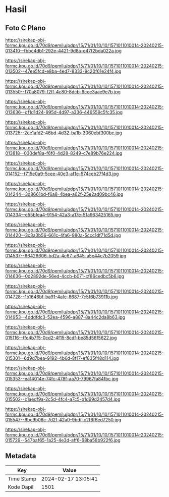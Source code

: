 # Hasil

## Foto C Plano

https://sirekap-obj-formc.kpu.go.id/70d9/pemilu/pdpr/15/71/01/10/10/1571011010014-20240215-013410--fbbc4db1-292e-4421-9d8a-e47f2bda022a.jpg

https://sirekap-obj-formc.kpu.go.id/70d9/pemilu/pdpr/15/71/01/10/10/1571011010014-20240215-013502--47ee5fcd-e8ba-4ed7-8333-9c20f61e24f4.jpg

https://sirekap-obj-formc.kpu.go.id/70d9/pemilu/pdpr/15/71/01/10/10/1571011010014-20240215-013550--f70a8079-f2ff-4c80-8dcb-6cee3aae9e7b.jpg

https://sirekap-obj-formc.kpu.go.id/70d9/pemilu/pdpr/15/71/01/10/10/1571011010014-20240215-013636--df1d1d24-995d-4d97-a336-446559c5fc35.jpg

https://sirekap-obj-formc.kpu.go.id/70d9/pemilu/pdpr/15/71/01/10/10/1571011010014-20240215-013725--2ce1afd2-46bd-4d32-ba1b-3060ebf300bc.jpg

https://sirekap-obj-formc.kpu.go.id/70d9/pemilu/pdpr/15/71/01/10/10/1571011010014-20240215-013818--030def8a-f6f0-4d28-8249-c7e89b76e224.jpg

https://sirekap-obj-formc.kpu.go.id/70d9/pemilu/pdpr/15/71/01/10/10/1571011010014-20240215-014152--f715e0a9-5cee-40e3-af1e-574ceb27f4d3.jpg

https://sirekap-obj-formc.kpu.go.id/70d9/pemilu/pdpr/15/71/01/10/10/1571011010014-20240215-014244--3d8661bd-f6a8-4bea-a62f-25e2ad09bc46.jpg

https://sirekap-obj-formc.kpu.go.id/70d9/pemilu/pdpr/15/71/01/10/10/1571011010014-20240215-014334--e55bfea4-9154-42a3-a17e-51a963425165.jpg

https://sirekap-obj-formc.kpu.go.id/70d9/pemilu/pdpr/15/71/01/10/10/1571011010014-20240215-014420--3c3a3b56-661c-4fa6-980a-5ccc1df71d5d.jpg

https://sirekap-obj-formc.kpu.go.id/70d9/pemilu/pdpr/15/71/01/10/10/1571011010014-20240215-014537--66426606-bd2a-4c67-a645-a5e44c7b2059.jpg

https://sirekap-obj-formc.kpu.go.id/70d9/pemilu/pdpr/15/71/01/10/10/1571011010014-20240215-014636--0d2892de-56ed-4ccb-b071-cf86cedbc5b6.jpg

https://sirekap-obj-formc.kpu.go.id/70d9/pemilu/pdpr/15/71/01/10/10/1571011010014-20240215-014728--1b1646bf-ba91-4afe-8687-7c5f6b73911b.jpg

https://sirekap-obj-formc.kpu.go.id/70d9/pemilu/pdpr/15/71/01/10/10/1571011010014-20240215-014953--4dddfdc3-52ea-4596-a887-8a44c2da8b63.jpg

https://sirekap-obj-formc.kpu.go.id/70d9/pemilu/pdpr/15/71/01/10/10/1571011010014-20240215-015116--ffc4b7f5-0cd2-4f15-8cdf-be85d56f5622.jpg

https://sirekap-obj-formc.kpu.go.id/70d9/pemilu/pdpr/15/71/01/10/10/1571011010014-20240215-015301--6d9d7bea-9192-4b6d-8f17-ef835f48d114.jpg

https://sirekap-obj-formc.kpu.go.id/70d9/pemilu/pdpr/15/71/01/10/10/1571011010014-20240215-015353--ea14014e-74fc-478f-aa70-79967fa84fbc.jpg

https://sirekap-obj-formc.kpu.go.id/70d9/pemilu/pdpr/15/71/01/10/10/1571011010014-20240215-015502--c1aedf9a-2c5d-4fc4-a7c5-b1d69d2457d4.jpg

https://sirekap-obj-formc.kpu.go.id/70d9/pemilu/pdpr/15/71/01/10/10/1571011010014-20240215-015547--6bc9b06c-7d2f-42a0-9bdf-c2f6f6ed7250.jpg

https://sirekap-obj-formc.kpu.go.id/70d9/pemilu/pdpr/15/71/01/10/10/1571011010014-20240215-015729--547baf65-1a25-4e3d-aff6-68ba58b922f6.jpg


## Metadata

| Key        | Value               |
| ---------- | ------------------- |
| Time Stamp | 2024-02-17 13:05:41 |
| Kode Dapil | 1501                |



